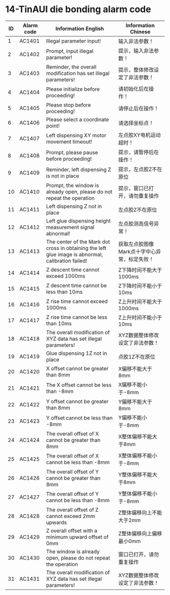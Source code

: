 # 14-TinAUI die bonding alarm code

| ID   | Alarm code | Information  English                                         | Information  Chinese                         |
| ---- | ---------- | ------------------------------------------------------------ | -------------------------------------------- |
| 1    | AC1401     | Illegal parameter input!                                     | 输入非法参数！                               |
| 2    | AC1402     | Prompt, input illegal parameter!                             | 提示，输入非法参数！                         |
| 3    | AC1403     | Reminder, the overall modification has set illegal parameters! | 提示，整体修改设定了非法参数！               |
| 4    | AC1404     | Please initialize before proceeding!                         | 请初始化后在操作！                           |
| 5    | AC1405     | Please stop before proceeding!                               | 请停止后在操作！                             |
| 6    | AC1406     | Please select a coordinate point!                            | 请选择坐标点！                               |
| 7    | AC1407     | Left dispensing XY motor movement timeout!                   | 左点胶XY电机运动超时！                       |
| 8    | AC1408     | Prompt, please pause before proceeding!                      | 提示，请暂停后在操作！                       |
| 9    | AC1409     | Reminder, left dispensing Z is not in place                  | 提示，左点胶Z不在原位                        |
| 10   | AC1410     | Prompt, the window is already open, please do not repeat the operation | 提示，窗口已打开，请勿重复操作               |
| 11   | AC1411     | Left dispensing Z not in place                               | 左点胶Z不在原位                              |
| 12   | AC1412     | Left glue dispensing height measurement signal abnormal!     | 左点胶测高信号异常！                         |
| 13   | AC1413     | The center of the Mark dot cross in obtaining the left glue image is abnormal, calibration failed! | 获取左点胶图像Mark点十字中心异常，标定失败！ |
| 14   | AC1414     | Z descent time cannot exceed 1000ms                          | Z下降时间不能大于1000ms                      |
| 15   | AC1415     | Z descent time cannot be less than 10ms                      | Z下降时间不能小于10ms                        |
| 16   | AC1416     | Z rise time cannot exceed 1000ms                             | Z上升时间不能大于1000ms                      |
| 17   | AC1417     | Z rise time cannot be less than 10ms                         | Z上升时间不能小于10ms                        |
| 18   | AC1418     | The overall modification of XYZ data has set illegal parameters! | XYZ数据整体修改设定了非法参数！              |
| 19   | AC1419     | Glue dispensing 1Z not in place                              | 点胶1Z不在原位                               |
| 20   | AC1420     | X offset cannot be greater than 8mm                          | X偏移不能大于8mm                             |
| 21   | AC1421     | The X offset cannot be less than -8mm                        | X偏移不能小于-8mm                            |
| 22   | AC1422     | Y offset cannot be greater than 8mm                          | Y偏移不能大于8mm                             |
| 23   | AC1423     | Y offset cannot be less than -8mm                            | Y偏移不能小于-8mm                            |
| 24   | AC1424     | The overall offset of X cannot be greater than 8mm           | X整体偏移不能大于8mm                         |
| 25   | AC1425     | The overall offset of X cannot be less than -8mm             | X整体偏移不能小于-8mm                        |
| 26   | AC1426     | The overall offset of Y cannot be greater than 8mm           | Y整体偏移不能大于8mm                         |
| 27   | AC1427     | The overall offset of Y cannot be less than -8mm             | Y整体偏移不能小于-8mm                        |
| 28   | AC1428     | The overall offset of Z cannot exceed 2mm upwards            | Z整体偏移向上不能大于2mm                     |
| 29   | AC1429     | Z overall offset with a minimum upward offset of 0mm         | Z整体偏移向上偏移最小0mm                     |
| 30   | AC1430     | The window is already open, please do not repeat the operation | 窗口已打开，请勿重复操作                     |
| 31   | AC1431     | The overall modification of XYZ data has set illegal parameters! | XYZ数据整体修改设定了非法参数！              |